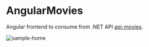 # AngularMovies
Angular frontend to consume from .NET API [api-movies](https://github.com/AlejandroCruz/api-movies).

![sample-home](angular-movies\src\assets\sample-home.png)